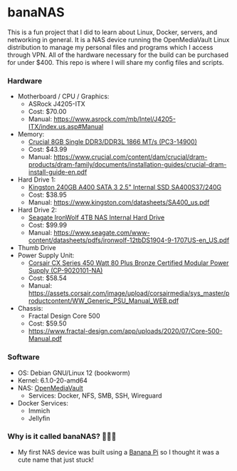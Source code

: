 # banaNAS

This is a fun project that I did to learn about Linux, Docker, servers, and networking in general. It is a NAS device running the OpenMediaVault Linux distribution to manage my personal files and programs which I access through VPN. All of the hardware necessary for the build can be purchased for under $400. This repo is where I will share my config files and scripts.

### Hardware
- Motherboard / CPU / Graphics: 
	- ASRock J4205-ITX
	- Cost: $70.00
	- Manual: https://www.asrock.com/mb/Intel/J4205-ITX/index.us.asp#Manual
- Memory:
	- [Crucial 8GB Single DDR3/DDR3L 1866 MT/s (PC3-14900)](https://www.amazon.com/gp/product/B00LTV2BBK/ref=ppx_od_dt_b_asin_title_s01?ie=UTF8&psc=1)
	- Cost: $43.99
	- Manual: https://www.crucial.com/content/dam/crucial/dram-products/dram-family/documents/installation-guides/crucial-dram-install-guide-en.pdf
- Hard Drive 1: 
	- [Kingston 240GB A400 SATA 3 2.5" Internal SSD SA400S37/240G](https://www.amazon.com/gp/product/B01N5IB20Q/ref=ppx_od_dt_b_asin_title_s00?ie=UTF8&psc=1)
	- Cost: $38.95
	- Manual: https://www.kingston.com/datasheets/SA400_us.pdf
- Hard Drive 2: 
	- [Seagate IronWolf 4TB NAS Internal Hard Drive](https://www.amazon.com/gp/product/B07H289S79/ref=ppx_od_dt_b_asin_title_s01?ie=UTF8&psc=1)
	- Cost: $99.99
	- Manual: https://www.seagate.com/www-content/datasheets/pdfs/ironwolf-12tbDS1904-9-1707US-en_US.pdf
- Thumb Drive
- Power Supply Unit:
	- [Corsair CX Series 450 Watt 80 Plus Bronze Certified Modular Power Supply (CP-9020101-NA)](https://www.amazon.com/gp/product/B01B72VXE6/ref=ppx_od_dt_b_asin_title_s00?ie=UTF8&psc=1)
	- Cost: $58.54
	- Manual: https://assets.corsair.com/image/upload/corsairmedia/sys_master/productcontent/WW_Generic_PSU_Manual_WEB.pdf
- Chassis:
	- Fractal Design Core 500
	- Cost: $59.50
	- https://www.fractal-design.com/app/uploads/2020/07/Core-500-Manual.pdf

### Software
- OS: Debian GNU/Linux 12 (bookworm)
- Kernel: 6.1.0-20-amd64
- NAS: [OpenMediaVault](https://www.openmediavault.org/download.html)
	- Services: Docker, NFS, SMB, SSH, Wireguard
- Docker Services:
	- Immich
	- Jellyfin

### Why is it called banaNAS? 🍌🍌🍌
- My first NAS device was built using a [Banana Pi](https://www.banana-pi.org/en/banana-pi-sbcs/51.html) so I thought it was a cute name that just stuck!

